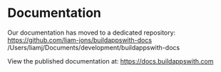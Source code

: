 # Documentation
Our documentation has moved to a dedicated repository:
https://github.com/liam-jons/buildappswith-docs
/Users/liamj/Documents/development/buildappswith-docs

View the published documentation at: https://docs.buildappswith.com
